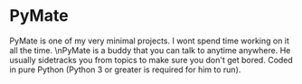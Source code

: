 # PyMate
PyMate is one of my very minimal projects. I wont spend time working on it all the time.
\nPyMate is a buddy that you can talk to anytime anywhere. He usually sidetracks you from topics to make sure you don't get bored. Coded in pure Python (Python 3 or greater is required for him to run).
